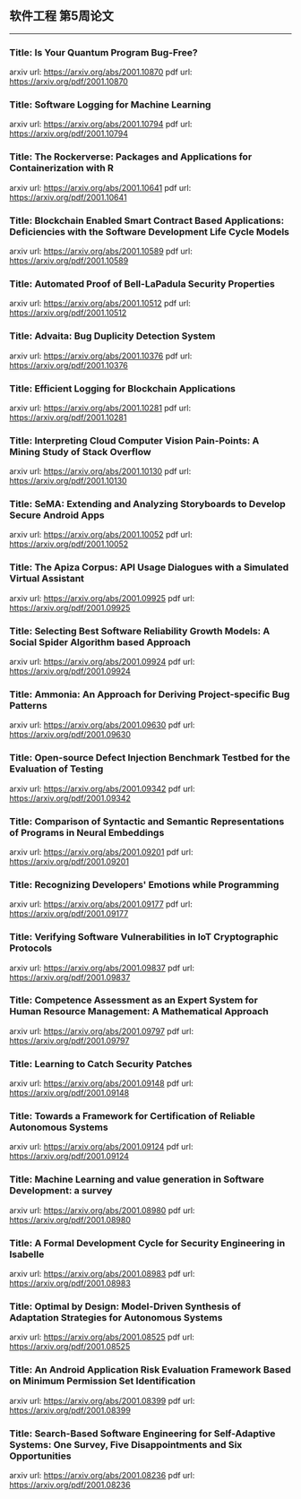 ## 软件工程 第5周论文
***
### Title:  Is Your Quantum Program Bug-Free?
arxiv url: https://arxiv.org/abs/2001.10870
pdf url: https://arxiv.org/pdf/2001.10870
### Title:  Software Logging for Machine Learning
arxiv url: https://arxiv.org/abs/2001.10794
pdf url: https://arxiv.org/pdf/2001.10794
### Title:  The Rockerverse: Packages and Applications for Containerization with R
arxiv url: https://arxiv.org/abs/2001.10641
pdf url: https://arxiv.org/pdf/2001.10641
### Title:  Blockchain Enabled Smart Contract Based Applications: Deficiencies with  the Software Development Life Cycle Models
arxiv url: https://arxiv.org/abs/2001.10589
pdf url: https://arxiv.org/pdf/2001.10589
### Title:  Automated Proof of Bell-LaPadula Security Properties
arxiv url: https://arxiv.org/abs/2001.10512
pdf url: https://arxiv.org/pdf/2001.10512
### Title:  Advaita: Bug Duplicity Detection System
arxiv url: https://arxiv.org/abs/2001.10376
pdf url: https://arxiv.org/pdf/2001.10376
### Title:  Efficient Logging for Blockchain Applications
arxiv url: https://arxiv.org/abs/2001.10281
pdf url: https://arxiv.org/pdf/2001.10281
### Title:  Interpreting Cloud Computer Vision Pain-Points: A Mining Study of Stack  Overflow
arxiv url: https://arxiv.org/abs/2001.10130
pdf url: https://arxiv.org/pdf/2001.10130
### Title:  SeMA: Extending and Analyzing Storyboards to Develop Secure Android Apps
arxiv url: https://arxiv.org/abs/2001.10052
pdf url: https://arxiv.org/pdf/2001.10052
### Title:  The Apiza Corpus: API Usage Dialogues with a Simulated Virtual Assistant
arxiv url: https://arxiv.org/abs/2001.09925
pdf url: https://arxiv.org/pdf/2001.09925
### Title:  Selecting Best Software Reliability Growth Models: A Social Spider  Algorithm based Approach
arxiv url: https://arxiv.org/abs/2001.09924
pdf url: https://arxiv.org/pdf/2001.09924
### Title:  Ammonia: An Approach for Deriving Project-specific Bug Patterns
arxiv url: https://arxiv.org/abs/2001.09630
pdf url: https://arxiv.org/pdf/2001.09630
### Title:  Open-source Defect Injection Benchmark Testbed for the Evaluation of  Testing
arxiv url: https://arxiv.org/abs/2001.09342
pdf url: https://arxiv.org/pdf/2001.09342
### Title:  Comparison of Syntactic and Semantic Representations of Programs in  Neural Embeddings
arxiv url: https://arxiv.org/abs/2001.09201
pdf url: https://arxiv.org/pdf/2001.09201
### Title:  Recognizing Developers' Emotions while Programming
arxiv url: https://arxiv.org/abs/2001.09177
pdf url: https://arxiv.org/pdf/2001.09177
### Title:  Verifying Software Vulnerabilities in IoT Cryptographic Protocols
arxiv url: https://arxiv.org/abs/2001.09837
pdf url: https://arxiv.org/pdf/2001.09837
### Title:  Competence Assessment as an Expert System for Human Resource Management:  A Mathematical Approach
arxiv url: https://arxiv.org/abs/2001.09797
pdf url: https://arxiv.org/pdf/2001.09797
### Title:  Learning to Catch Security Patches
arxiv url: https://arxiv.org/abs/2001.09148
pdf url: https://arxiv.org/pdf/2001.09148
### Title:  Towards a Framework for Certification of Reliable Autonomous Systems
arxiv url: https://arxiv.org/abs/2001.09124
pdf url: https://arxiv.org/pdf/2001.09124
### Title:  Machine Learning and value generation in Software Development: a survey
arxiv url: https://arxiv.org/abs/2001.08980
pdf url: https://arxiv.org/pdf/2001.08980
### Title:  A Formal Development Cycle for Security Engineering in Isabelle
arxiv url: https://arxiv.org/abs/2001.08983
pdf url: https://arxiv.org/pdf/2001.08983
### Title:  Optimal by Design: Model-Driven Synthesis of Adaptation Strategies for  Autonomous Systems
arxiv url: https://arxiv.org/abs/2001.08525
pdf url: https://arxiv.org/pdf/2001.08525
### Title:  An Android Application Risk Evaluation Framework Based on Minimum  Permission Set Identification
arxiv url: https://arxiv.org/abs/2001.08399
pdf url: https://arxiv.org/pdf/2001.08399
### Title:  Search-Based Software Engineering for Self-Adaptive Systems: One Survey,  Five Disappointments and Six Opportunities
arxiv url: https://arxiv.org/abs/2001.08236
pdf url: https://arxiv.org/pdf/2001.08236
